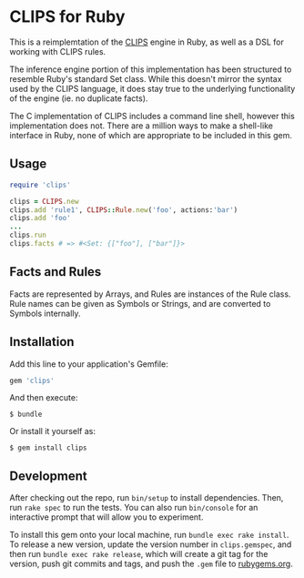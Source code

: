 # CLIPS for Ruby

This is a reimplemtation of the [CLIPS](http://www.clipsrules.net/) engine in Ruby, as well as a DSL for working with CLIPS rules.

The inference engine portion of this implementation has been structured to resemble Ruby's standard Set class. While this doesn't mirror the syntax used by the CLIPS language, it does stay true to the underlying functionality of the engine (ie. no duplicate facts).

The C implementation of CLIPS includes a command line shell, however this implementation does not. There are a million ways to make a shell-like interface in Ruby, none of which are appropriate to be included in this gem.

## Usage

```ruby
require 'clips'

clips = CLIPS.new
clips.add 'rule1', CLIPS::Rule.new('foo', actions:'bar')
clips.add 'foo'
...
clips.run
clips.facts	# => #<Set: {["foo"], ["bar"]}>
```

## Facts and Rules

Facts are represented by Arrays, and Rules are instances of the Rule class. Rule names can be given as Symbols or Strings, and are converted to Symbols internally.

## Installation

Add this line to your application's Gemfile:

```ruby
gem 'clips'
```

And then execute:

    $ bundle

Or install it yourself as:

    $ gem install clips

## Development

After checking out the repo, run `bin/setup` to install dependencies. Then, run `rake spec` to run the tests. You can also run `bin/console` for an interactive prompt that will allow you to experiment.

To install this gem onto your local machine, run `bundle exec rake install`. To release a new version, update the version number in `clips.gemspec`, and then run `bundle exec rake release`, which will create a git tag for the version, push git commits and tags, and push the `.gem` file to [rubygems.org](https://rubygems.org).
